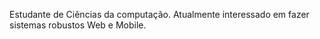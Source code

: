 Estudante de Ciências da computação.
Atualmente interessado em fazer sistemas robustos Web e Mobile.


<!--
**pabloyss/pabloyss** is a ✨ _special_ ✨ repository because its `README.md` (this file) appears on your GitHub profile.

Here are some ideas to get you started:


-->
